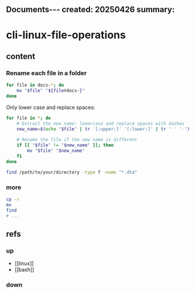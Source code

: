 Documents---
created: 20250426
summary:
---

# cli-linux-file-operations

## content

### Rename each file in a folder

```bash
for file in docs-*; do
    mv "$file" "${file#docs-}"
done
```

Only lower case and replace spaces:

```bash
for file in *; do
    # Extract the new name: lowercase and replace spaces with dashes
    new_name=$(echo "$file" | tr '[:upper:]' '[:lower:]' | tr ' ' '-')
    
    # Rename the file if the new name is different
    if [[ "$file" != "$new_name" ]]; then
        mv "$file" "$new_name"
    fi
done
```

```bash
find /path/to/your/directory -type f -name "*.dta"
```

### more

```bash
cp -r
mv
find
# ...
```

## refs

### up

- [[linux]]
- [[bash]]



### down

